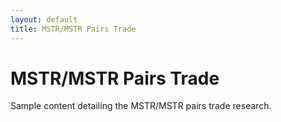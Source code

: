 ```yaml
---
layout: default
title: MSTR/MSTR Pairs Trade
---
```


# MSTR/MSTR Pairs Trade

Sample content detailing the MSTR/MSTR pairs trade research.
